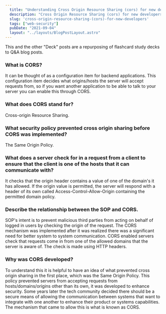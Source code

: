 ```yaml
---
  title: "Understanding Cross Origin Resource Sharing (cors) for new developers"
  description: "Cross Origin Resource Sharing (cors) for new developers"
  slug: 'cross-origin-resource-sharing-(cors)-for-new-developers'
  tags: ["web-security"]
  pubDate: "2021-09-04"
  layout: "../layouts/BlogPostLayout.astro"
---
```


This and the other "Deck" posts are a repurposing of flashcard study decks to Q&A blog posts. 

<h3>What is CORS?</h3>

It can be thought of as a configuration item for backend applications. This configuration item decides what origins/hosts the server will accept requests from, so if you want another application to be able to talk to your server you can enable this through CORS.


<h3>What does CORS stand for?</h3>

Cross-origin Resource Sharing.


<h3>What security policy prevented cross origin sharing before CORS was implemented?</h3>

The Same Origin Policy.


<h3>What does a server check for in a request from a client to ensure that the client is one of the hosts that it can communicate with?</h3>

It checks that the origin header contains a value of one of the domain's it has allowed. If the origin value is permitted, the server will respond with a header of its own called Access-Control-Allow-Origin containing the permitted domain policy.


<h3>Describe the relationship between the SOP and CORS.</h3>

SOP's intent is to prevent malicious third parties from acting on behalf of logged in users by checking the origin of the request. The CORS mechanism was implemented after it was realized there was a significant need for better system to system communication. CORS enabled servers check that requests come in from one of the allowed domains that the server is aware of. The check is made using HTTP headers.


<h3>Why was CORS developed?</h3>

To understand this it is helpful to have an idea of what prevented cross origin sharing in the first place, which was the Same Origin Policy. This policy prevented servers from accepting requests from hosts/domains/origins other than its own, it was developed to enhance security. Some years later the tech community decided there should be a secure means of allowing the communication between systems that want to integrate with one another to enhance their product or systems capabilities. The mechanism that came to allow this is what is known as CORS.